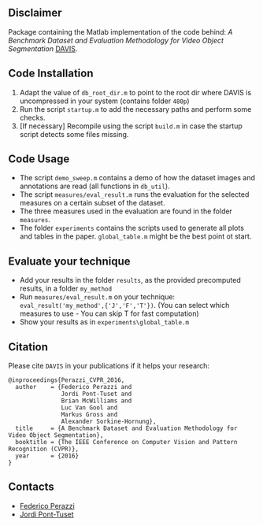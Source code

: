 
Disclaimer
--------------
Package containing the Matlab implementation of the code behind:
*A Benchmark Dataset and Evaluation Methodology for Video Object Segmentation*
[DAVIS](https://graphics.ethz.ch/~perazzif/davis/index.html).


Code Installation
-----------------
1) Adapt the value of `db_root_dir.m` to point to the root dir where DAVIS
   is uncompressed in your system (contains folder `480p`)
2) Run the script `startup.m` to add the necessary paths and perform some checks.
3) [If necessary] Recompile using the script `build.m` in case the startup
   script detects some files missing.


Code Usage
-----------------
- The script `demo_sweep.m` contains a demo of how the dataset images and
  annotations are read (all functions in `db_util`).
- The script `measures/eval_result.m` runs the evaluation for the selected measures
  on a certain subset of the dataset.
- The three measures used in the evaluation are found in the folder `measures`.
- The folder `experiments` contains the scripts used to generate all plots 
  and tables in the paper. `global_table.m` might be the best point ot start.


Evaluate your technique
-----------------
- Add your results in the folder `results`, as the provided precomputed results,
  in a folder `my_method`
- Run `measures/eval_result.m` on your technique: `eval_result('my_method',{'J','F','T'})`.
  (You can select which measures to use - You can skip T for fast computation)
- Show your results as in `experiments\global_table.m`


Citation
--------------
Please cite `DAVIS` in your publications if it helps your research:

    @inproceedings{Perazzi_CVPR_2016,
      author    = {Federico Perazzi and
                   Jordi Pont-Tuset and
                   Brian McWilliams and
                   Luc Van Gool and
                   Markus Gross and
                   Alexander Sorkine-Hornung},
      title     = {A Benchmark Dataset and Evaluation Methodology for Video Object Segmentation},
      booktitle = {The IEEE Conference on Computer Vision and Pattern Recognition (CVPR)},
      year      = {2016}
    }


Contacts
------------------
- [Federico Perazzi](https://graphics.ethz.ch/~perazzif/)
- [Jordi Pont-Tuset](http://jponttuset.github.io/)
